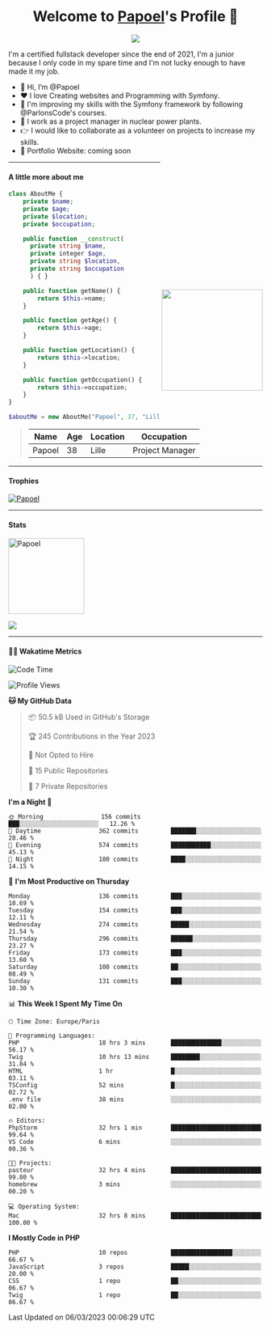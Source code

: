 <p align="center">
  <h1 align="center">Welcome to <a href="https://github.com/Papoel">Papoel</a>'s Profile 👋</h1>
</p>
<p align="center">
  <a align="center" href="https://github.com/DenverCoder1/readme-typing-svg"><img src="https://readme-typing-svg.herokuapp.com?&font=IBM+Plex+Sans&color=F72EE2&size=25&lines=Welcome+to+my+GitHub+Profile!;I'm+a+Junior+.+.+.;I'm+a+backend+developer;I'm+a+in+love+with+Symfony" /></a>
</p>
<p>I'm a certified fullstack developer since the end of 2021, I'm a junior because I only code in my spare time and I'm not lucky enough to have made it my job.
</p>

<div>
  <ul align="left">
    <li>👋 Hi, I’m @Papoel</li>
    <li>❤️ I love Creating websites and Programming with Symfony.</li>
    <li>🌱 I'm improving my skills with the Symfony framework by following @ParlonsCode's courses.</li>
    <li>💼 I work as a project manager in nuclear power plants.</li>
    <li>👉 I would like to collaborate as a volunteer on projects to increase my skills.</li>
    <li>🧐 Portfolio Website: coming soon</li>
  </ul>

<img align="right" style="width:200px; margin-top:50%; display:block;" src="https://media.giphy.com/media/M9gbBd9nbDrOTu1Mqx/giphy.gif">
</div>

---
#### A little more about me
```php
class AboutMe {
    private $name;
    private $age;
    private $location;
    private $occupation;

    public function __construct(
      private string $name, 
      private integer $age, 
      private string $location, 
      private string $occupation
      ) { }

    public function getName() {
        return $this->name;
    }

    public function getAge() {
        return $this->age;
    }

    public function getLocation() {
        return $this->location;
    }

    public function getOccupation() {
        return $this->occupation;
    }
}

$aboutMe = new AboutMe("Papoel", 37, "Lille", "Project Manager");
```
>| Name     | Age | Location   | Occupation     |
>|----------|-----|------------|----------------|
>| Papoel   | 38  | Lille      | Project Manager|

---
#### Trophies

<p align="left">
  <a href="https://github.com/Papoel/github-profile-trophy">
    <img src="https://github-profile-trophy.vercel.app/?username=Papoel&row=2&column=6&theme=onedark&column=8&no-frame=false&no-bg=false" 
         alt="Papoel">
  </a>
</p>

---
#### Stats
<p align="left">
  <img align="center" height="150em" src="https://github-readme-streak-stats.herokuapp.com/?user=Papoel&theme=onedark" alt="Papoel" />
</p>

<p>
<!-- GitHub Stats -->
<picture>
  <source 
    srcset="https://github-readme-stats.vercel.app/api?username=papoel&show_icons=true&theme=dark"
    media="(prefers-color-scheme: dark)"
  />
  <source
    srcset="https://github-readme-stats.vercel.app/api?username=papoel&show_icons=true"
    media="(prefers-color-scheme: light), (prefers-color-scheme: no-preference)"
  />
  <img src="https://github-readme-stats.vercel.app/api?username=papoel&show_icons=true" />
</picture>
</p>

----
####  🧑‍💻 Wakatime Metrics
<!--START_SECTION:waka-->
![Code Time](http://img.shields.io/badge/Code%20Time-3%2C142%20hrs-blue)

![Profile Views](http://img.shields.io/badge/Profile%20Views-11-blue)

**🐱 My GitHub Data** 

> 📦 50.5 kB Used in GitHub's Storage 
 > 
> 🏆 245 Contributions in the Year 2023
 > 
> 🚫 Not Opted to Hire
 > 
> 📜 15 Public Repositories 
 > 
> 🔑 7 Private Repositories 
 > 
**I'm a Night 🦉** 

```text
🌞 Morning                156 commits         ███░░░░░░░░░░░░░░░░░░░░░░   12.26 % 
🌆 Daytime                362 commits         ███████░░░░░░░░░░░░░░░░░░   28.46 % 
🌃 Evening                574 commits         ███████████░░░░░░░░░░░░░░   45.13 % 
🌙 Night                  180 commits         ████░░░░░░░░░░░░░░░░░░░░░   14.15 % 
```
📅 **I'm Most Productive on Thursday** 

```text
Monday                   136 commits         ███░░░░░░░░░░░░░░░░░░░░░░   10.69 % 
Tuesday                  154 commits         ███░░░░░░░░░░░░░░░░░░░░░░   12.11 % 
Wednesday                274 commits         █████░░░░░░░░░░░░░░░░░░░░   21.54 % 
Thursday                 296 commits         ██████░░░░░░░░░░░░░░░░░░░   23.27 % 
Friday                   173 commits         ███░░░░░░░░░░░░░░░░░░░░░░   13.60 % 
Saturday                 108 commits         ██░░░░░░░░░░░░░░░░░░░░░░░   08.49 % 
Sunday                   131 commits         ███░░░░░░░░░░░░░░░░░░░░░░   10.30 % 
```


📊 **This Week I Spent My Time On** 

```text
🕑︎ Time Zone: Europe/Paris

💬 Programming Languages: 
PHP                      18 hrs 3 mins       ██████████████░░░░░░░░░░░   56.17 % 
Twig                     10 hrs 13 mins      ████████░░░░░░░░░░░░░░░░░   31.84 % 
HTML                     1 hr                █░░░░░░░░░░░░░░░░░░░░░░░░   03.11 % 
TSConfig                 52 mins             █░░░░░░░░░░░░░░░░░░░░░░░░   02.72 % 
.env file                38 mins             ░░░░░░░░░░░░░░░░░░░░░░░░░   02.00 % 

🔥 Editors: 
PhpStorm                 32 hrs 1 min        █████████████████████████   99.64 % 
VS Code                  6 mins              ░░░░░░░░░░░░░░░░░░░░░░░░░   00.36 % 

🐱‍💻 Projects: 
pasteur                  32 hrs 4 mins       █████████████████████████   99.80 % 
homebrew                 3 mins              ░░░░░░░░░░░░░░░░░░░░░░░░░   00.20 % 

💻 Operating System: 
Mac                      32 hrs 8 mins       █████████████████████████   100.00 % 
```

**I Mostly Code in PHP** 

```text
PHP                      10 repos            █████████████████░░░░░░░░   66.67 % 
JavaScript               3 repos             █████░░░░░░░░░░░░░░░░░░░░   20.00 % 
CSS                      1 repo              ██░░░░░░░░░░░░░░░░░░░░░░░   06.67 % 
Twig                     1 repo              ██░░░░░░░░░░░░░░░░░░░░░░░   06.67 % 
```




 Last Updated on 06/03/2023 00:06:29 UTC
<!--END_SECTION:waka-->

